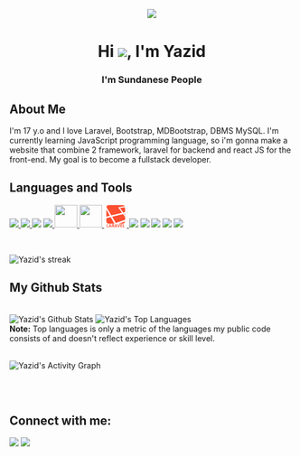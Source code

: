 <p align="center">
<img width="350px"  src="https://c.tenor.com/AU6BSoegpyAAAAAC/rei-ayanami.gif"/>
</p>

<h1 align="center">Hi <img src="https://raw.githubusercontent.com/MartinHeinz/MartinHeinz/master/wave.gif" height="30px">, I'm Yazid</h1>
<h3 align="center">I'm Sundanese People</h3>


## About Me

I'm 17 y.o and I love Laravel, Bootstrap, MDBootstrap, DBMS MySQL. I'm currently learning JavaScript programming language, so i'm gonna make a website that combine 2 framework, laravel for backend and react JS for the front-end. My goal is to become a fullstack developer.

## Languages and Tools

<p align="left"> 
    <a href="https://developer.mozilla.org/en-US/docs/Web/HTML" target="_blank"> <img src="https://img.icons8.com/color/48/000000/html-5.png"/> </a> 
    <a href="https://developer.mozilla.org/en-US/docs/Web/CSS?retiredLocale=id" target="_blank"> <img src="https://img.icons8.com/color/48/000000/css3.png"/> </a> 
    <img src="https://cdn.worldvectorlogo.com/logos/javascript-1.svg" width="40"/>
    <a href="https://www.php.net/" target="_blank"> <img src="https://github.com/Nivth/icon/blob/main/php.svg"/> </a>
    <a href="https://getbootstrap.com/docs/5.2/getting-started/introduction/" target="_blank"> <img src="https://getbootstrap.com/docs/5.2/assets/brand/bootstrap-social-logo.png" width="40" height="40"/> </a>
    <a href="https://mdbootstrap.com/" target="_blank"> <img src="https://pbs.twimg.com/profile_images/794174817666744320/vIvy98Qx_400x400.jpg" width="40" height="40"/> </a>
    <a href="https://laravel.com/" target="_blank"> <img src="https://raw.githubusercontent.com/devicons/devicon/master/icons/laravel/laravel-plain-wordmark.svg" width="40" height="40"/> </a>
    <img src="https://www.freepnglogos.com/uploads/logo-mysql-png/logo-mysql-mysql-logo-png-images-are-download-crazypng-21.png" width="40"/>
    <img src="https://preview.redd.it/tu3gt6ysfxq71.png?auto=webp&s=10ab55d9dc09e7ed6ea59bd5916800a5272d5969" width="40"/>
    <img src="https://upload.wikimedia.org/wikipedia/commons/thumb/1/18/ISO_C%2B%2B_Logo.svg/1822px-ISO_C%2B%2B_Logo.svg.png" width="40"/>
    <img src="https://seeklogo.com/images/C/c-sharp-c-logo-02F17714BA-seeklogo.com.png" width="40"/>
    <img src="https://upload.wikimedia.org/wikipedia/commons/thumb/c/c3/Python-logo-notext.svg/1869px-Python-logo-notext.svg.png" width="40"/>
</p>

<br/>

<p align="left">
    <a>
        <img title="🔥 Get streak stats for your profile at git.io/streak-stats" alt="Yazid's streak" src="https://github-readme-streak-stats.herokuapp.com?user=yazz803&theme=chartreuse-dark&hide_border=true&date_format=%5BY.%5Dn.j&stroke=9fc5e8&fire=9fc5e8&currStreakNum=9fc5e8&sideNums=9fc5e8&sideLabels=9fc5e8&currStreakLabel=9fc5e8&ring=9fc5e8&background=0D1117"/>
    </a>
</p>

## My Github Stats

  <br/>
    <a><img alt="Yazid's Github Stats" src="https://github-readme-stats.vercel.app/api?username=yazz803&show_icons=true&count_private=true&theme=react&hide_border=true&bg_color=0D1117&title_color=9fc5e8&icon_color=6fa8dc" /></a>
  <a><img alt="Yazid's Top Languages" src="https://github-readme-stats.vercel.app/api/top-langs/?username=yazz803&langs_count=8&count_private=true&layout=compact&theme=react&hide_border=true&bg_color=0D1117&title_color=9fc5e8" /></a>
  <br/>
  <b>Note:</b> Top languages is only a metric of the languages my public code consists of and doesn't reflect experience or skill level.


<br/>
<br/>

<a><img alt="Yazid's Activity Graph" src="https://activity-graph.herokuapp.com/graph?username=yazz803&bg_color=0D1117&color=9fc5e8&line=9fc5e8&point=FFFFFF&hide_border=true" /></a>

<br/>
<br/>

## Connect with me:
<p align="left">

<a href = "https://www.linkedin.com/in/muhammad-yazid-akbar-0b6aaa21b/"><img src="https://img.icons8.com/fluent/48/000000/linkedin.png"/></a>
<a href = "https://www.instagram.com/yazz_803/"><img src="https://img.icons8.com/fluent/48/000000/instagram-new.png"/></a>
</p>


